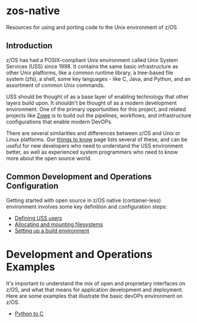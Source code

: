 # zos-native
Resources for using and porting code to the Unix environment of z/OS

## Introduction
z/OS has had a POSIX-compliant Unix environment called Unix System Services (USS)
since 1998. It contains the same basic infrastructure as other Unix platforms, like
a common runtime library, a tree-based file system (zfs), a shell, some key languages -
like C, Java, and Python, and an assortment of common Unix commands.

USS should be thought of as a base layer of enabling technology that other layers
build upon.  It shouldn't be thought of as a modern development environment.  One of
the primary opportunities for this project, and related projects like
[Zowe](https://www.zowe.org/) is to build out the pipelines, workflows, and
infrastructure configurations that enable modern DevOPs.

There are several similarities and differences between z/OS and Unix or Linux platforms.
Our [things to know](https://github.com/ambitus/ambitus/blob/master/things_to_know.md) page
lists several of these, and can be useful for new developers who need to understand the
USS environment better, as well as experienced system programmers who need to know
more about the open source world.

## Common Development and Operations Configuration
Getting started with open source in z/OS native (container-less) environment involves
some key definition and configuration steps:

- [Defining USS users](./user_definition_setup.md)
- [Allocating and mounting filesystems](./filesystem_setup.md)
- [Setting up a build environment](./build_setup.md)

# Development and Operations Examples
It's important to understand the mix of open and proprietary interfaces on z/OS,
and what that means for application development and deployment.  Here are some
examples that illustrate the basic devOPs environment on z/OS.

- [Python to C](./examples/py2c/python_to_c.md)
